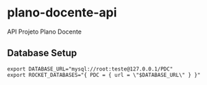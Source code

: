 # plano-docente-api

API Projeto Plano Docente


## Database Setup

	export DATABASE_URL="mysql://root:teste@127.0.0.1/PDC"
	export ROCKET_DATABASES="{ PDC = { url = \"$DATABASE_URL\" } }"
